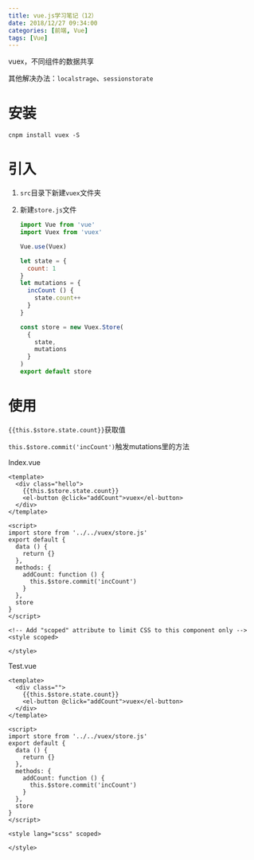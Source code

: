```yaml
---
title: vue.js学习笔记（12）
date: 2018/12/27 09:34:00
categories: [前端, Vue]
tags: [Vue]
---
```


vuex，不同组件的数据共享

<!-- more -->

其他解决办法：`localstrage`、`sessionstorate`

# 安装

`cnpm install vuex -S`

# 引入

1. `src`目录下新建`vuex`文件夹

2. 新建`store.js`文件

   ```js
   import Vue from 'vue'
   import Vuex from 'vuex'
   
   Vue.use(Vuex)
   
   let state = {
     count: 1
   }
   let mutations = {
     incCount () {
       state.count++
     }
   }
   
   const store = new Vuex.Store(
     {
       state,
       mutations
     }
   )
   export default store
   
   ```

# 使用

`{{this.$store.state.count}}`获取值

`this.$store.commit('incCount')`触发mutations里的方法

Index.vue

```vue
<template>
  <div class="hello">
    {{this.$store.state.count}}
    <el-button @click="addCount">vuex</el-button>
  </div>
</template>

<script>
import store from '../../vuex/store.js'
export default {
  data () {
    return {}
  },
  methods: {
    addCount: function () {
      this.$store.commit('incCount')
    }
  },
  store
}
</script>

<!-- Add "scoped" attribute to limit CSS to this component only -->
<style scoped>

</style>

```

Test.vue

```vue
<template>
  <div class="">
    {{this.$store.state.count}}
    <el-button @click="addCount">vuex</el-button>
  </div>
</template>

<script>
import store from '../../vuex/store.js'
export default {
  data () {
    return {}
  },
  methods: {
    addCount: function () {
      this.$store.commit('incCount')
    }
  },
  store
}
</script>

<style lang="scss" scoped>

</style>

```


